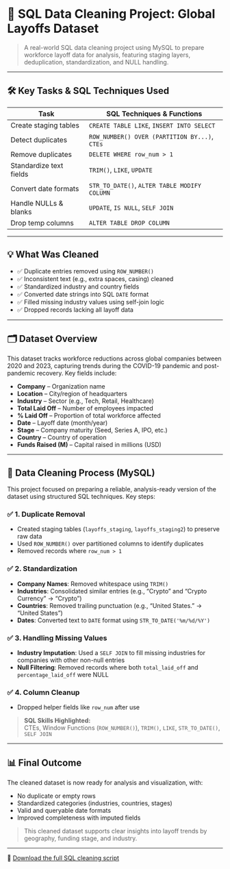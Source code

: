 
# 🧼 SQL Data Cleaning Project: Global Layoffs Dataset

> A real-world SQL data cleaning project using MySQL to prepare workforce layoff data for analysis, featuring staging layers, deduplication, standardization, and NULL handling.

---

## 🛠️ Key Tasks & SQL Techniques Used

| Task                         | SQL Techniques & Functions                                |
|-----------------------------|------------------------------------------------------------|
| Create staging tables       | `CREATE TABLE LIKE`, `INSERT INTO SELECT`                 |
| Detect duplicates           | `ROW_NUMBER() OVER (PARTITION BY...)`, `CTEs`             |
| Remove duplicates           | `DELETE WHERE row_num > 1`                                |
| Standardize text fields     | `TRIM()`, `LIKE`, `UPDATE`                                |
| Convert date formats        | `STR_TO_DATE()`, `ALTER TABLE MODIFY COLUMN`              |
| Handle NULLs & blanks       | `UPDATE`, `IS NULL`, `SELF JOIN`                          |
| Drop temp columns           | `ALTER TABLE DROP COLUMN`                                 |

---

## 💡 What Was Cleaned

- ✅ Duplicate entries removed using `ROW_NUMBER()`
- ✅ Inconsistent text (e.g., extra spaces, casing) cleaned
- ✅ Standardized industry and country fields
- ✅ Converted date strings into SQL `DATE` format
- ✅ Filled missing industry values using self-join logic
- ✅ Dropped records lacking all layoff data

---

## 🗂️ Dataset Overview

This dataset tracks workforce reductions across global companies between 2020 and 2023, capturing trends during the COVID-19 pandemic and post-pandemic recovery. Key fields include:

- **Company** – Organization name  
- **Location** – City/region of headquarters  
- **Industry** – Sector (e.g., Tech, Retail, Healthcare)  
- **Total Laid Off** – Number of employees impacted  
- **% Laid Off** – Proportion of total workforce affected  
- **Date** – Layoff date (month/year)  
- **Stage** – Company maturity (Seed, Series A, IPO, etc.)  
- **Country** – Country of operation  
- **Funds Raised (M)** – Capital raised in millions (USD)

---

## 🧹 Data Cleaning Process (MySQL)

This project focused on preparing a reliable, analysis-ready version of the dataset using structured SQL techniques. Key steps:

### ✅ 1. Duplicate Removal
- Created staging tables (`layoffs_staging`, `layoffs_staging2`) to preserve raw data
- Used `ROW_NUMBER()` over partitioned columns to identify duplicates
- Removed records where `row_num > 1`

### ✅ 2. Standardization
- **Company Names**: Removed whitespace using `TRIM()`
- **Industries**: Consolidated similar entries (e.g., “Crypto” and “Crypto Currency” → “Crypto”)
- **Countries**: Removed trailing punctuation (e.g., “United States.” → “United States”)
- **Dates**: Converted text to `DATE` format using `STR_TO_DATE('%m/%d/%Y')`

### ✅ 3. Handling Missing Values
- **Industry Imputation**: Used a `SELF JOIN` to fill missing industries for companies with other non-null entries
- **Null Filtering**: Removed records where both `total_laid_off` and `percentage_laid_off` were NULL

### ✅ 4. Column Cleanup
- Dropped helper fields like `row_num` after use

> **SQL Skills Highlighted:**  
> CTEs, Window Functions (`ROW_NUMBER()`), `TRIM()`, `LIKE`, `STR_TO_DATE()`, `SELF JOIN`

---

## 📊 Final Outcome

The cleaned dataset is now ready for analysis and visualization, with:
- No duplicate or empty rows
- Standardized categories (industries, countries, stages)
- Valid and queryable date formats
- Improved completeness with imputed fields

> This cleaned dataset supports clear insights into layoff trends by geography, funding stage, and industry.

---

📁 [Download the full SQL cleaning script](https://github.com/kChe626/Layoffs_Data_Cleaning/blob/main/layoffs_data_cleaned.txt)
